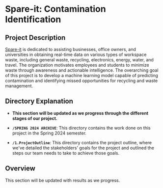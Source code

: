 # Spare-it: Contamination Identification

## Project Description

[Spare-it](https://www.spare-it.com/) is dedicated to assisting businesses, office owners, and universities in obtaining real-time data on various types of workspace waste, including general waste, recycling, electronics, energy, water, and travel. The organization motivates employees and students to minimize waste through awareness and actionable intelligence. The overarching goal of this project is to develop a machine learning model capable of predicting contamination and identifying missed opportunities for recycling and waste management.

## Directory Explanation

- **This section will be updated as we progress through the different stages of our project.** 

- **`/SPRING 2024 ARCHIVE`**: This directory contains the work done on this project in the Spring 2024 semester. 

- **`/1.ProjectOutline`**: This directory contains the project outline, where we've detailed the stakeholders' goals for the project and outlined the steps our team needs to take to achieve those goals.


## Overview

This section will be updated with results as we progress.
